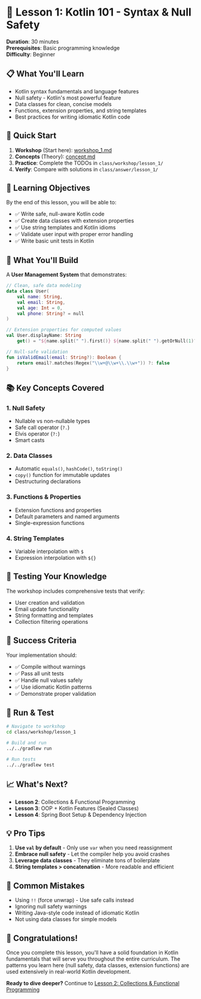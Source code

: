 # 🎯 Lesson 1: Kotlin 101 - Syntax & Null Safety

**Duration**: 30 minutes  
**Prerequisites**: Basic programming knowledge  
**Difficulty**: Beginner  

## 📋 What You'll Learn

- Kotlin syntax fundamentals and language features
- Null safety - Kotlin's most powerful feature
- Data classes for clean, concise models
- Functions, extension properties, and string templates
- Best practices for writing idiomatic Kotlin code

## 🚀 Quick Start

1. **Workshop** (Start here): [workshop_1.md](workshop_1.md)
2. **Concepts** (Theory): [concept.md](concept.md)
3. **Practice**: Complete the TODOs in `class/workshop/lesson_1/`
4. **Verify**: Compare with solutions in `class/answer/lesson_1/`

## 🎯 Learning Objectives

By the end of this lesson, you will be able to:

- ✅ Write safe, null-aware Kotlin code
- ✅ Create data classes with extension properties
- ✅ Use string templates and Kotlin idioms
- ✅ Validate user input with proper error handling
- ✅ Write basic unit tests in Kotlin

## 🔨 What You'll Build

A **User Management System** that demonstrates:

```kotlin
// Clean, safe data modeling
data class User(
    val name: String,
    val email: String,
    val age: Int = 0,
    val phone: String? = null
)

// Extension properties for computed values
val User.displayName: String
    get() = "${name.split(" ").first()} ${name.split(" ").getOrNull(1)?.first() ?: ""}."

// Null-safe validation
fun isValidEmail(email: String?): Boolean {
    return email?.matches(Regex("\\w+@\\w+\\.\\w+")) ?: false
}
```

## 📚 Key Concepts Covered

### 1. **Null Safety**
- Nullable vs non-nullable types
- Safe call operator (`?.`)
- Elvis operator (`?:`)
- Smart casts

### 2. **Data Classes**
- Automatic `equals()`, `hashCode()`, `toString()`
- `copy()` function for immutable updates
- Destructuring declarations

### 3. **Functions & Properties**
- Extension functions and properties
- Default parameters and named arguments
- Single-expression functions

### 4. **String Templates**
- Variable interpolation with `$`
- Expression interpolation with `${}`

## 🧪 Testing Your Knowledge

The workshop includes comprehensive tests that verify:
- User creation and validation
- Email update functionality
- String formatting and templates
- Collection filtering operations

## 🎯 Success Criteria

Your implementation should:
- ✅ Compile without warnings
- ✅ Pass all unit tests
- ✅ Handle null values safely
- ✅ Use idiomatic Kotlin patterns
- ✅ Demonstrate proper validation

## 🔄 Run & Test

```bash
# Navigate to workshop
cd class/workshop/lesson_1

# Build and run
../../gradlew run

# Run tests
../../gradlew test
```

## 📈 What's Next?

- **Lesson 2**: Collections & Functional Programming
- **Lesson 3**: OOP + Kotlin Features (Sealed Classes)
- **Lesson 4**: Spring Boot Setup & Dependency Injection

## 💡 Pro Tips

1. **Use `val` by default** - Only use `var` when you need reassignment
2. **Embrace null safety** - Let the compiler help you avoid crashes
3. **Leverage data classes** - They eliminate tons of boilerplate
4. **String templates > concatenation** - More readable and efficient

## 🤔 Common Mistakes

- Using `!!` (force unwrap) - Use safe calls instead
- Ignoring null safety warnings
- Writing Java-style code instead of idiomatic Kotlin
- Not using data classes for simple models

## 🎉 Congratulations!

Once you complete this lesson, you'll have a solid foundation in Kotlin fundamentals that will serve you throughout the entire curriculum. The patterns you learn here (null safety, data classes, extension functions) are used extensively in real-world Kotlin development.

**Ready to dive deeper?** Continue to [Lesson 2: Collections & Functional Programming](../lesson_2/)